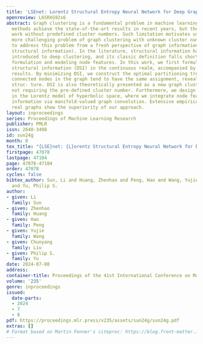 ```yaml
---
title: 'LSEnet: Lorentz Structural Entropy Neural Network for Deep Graph Clustering'
openreview: L6SRXG92s6
abstract: Graph clustering is a fundamental problem in machine learning. Deep learning
  methods achieve the state-of-the-art results in recent years, but they still cannot
  work without predefined cluster numbers. Such limitation motivates us to pose a
  more challenging problem of graph clustering with unknown cluster number. We propose
  to address this problem from a fresh perspective of graph information theory (i.e.,
  structural information). In the literature, structural information has not yet been
  introduced to deep clustering, and its classic definition falls short of discrete
  formulation and modeling node features. In this work, we first formulate a differentiable
  structural information (DSI) in the continuous realm, accompanied by several theoretical
  results. By minimizing DSI, we construct the optimal partitioning tree where densely
  connected nodes in the graph tend to have the same assignment, revealing the cluster
  struc- ture. DSI is also theoretically presented as a new graph clustering objective,
  not requiring the pre-defined cluster number. Furthermore, we design a neural LSEnet
  in the Lorentz model of hyperbolic space, where we integrate node features to structural
  information via manifold-valued graph convolution. Extensive empirical results on
  real graphs show the superiority of our approach.
layout: inproceedings
series: Proceedings of Machine Learning Research
publisher: PMLR
issn: 2640-3498
id: sun24g
month: 0
tex_title: "{LSE}net: {L}orentz Structural Entropy Neural Network for Deep Graph Clustering"
firstpage: 47078
lastpage: 47104
page: 47078-47104
order: 47078
cycles: false
bibtex_author: Sun, Li and Huang, Zhenhao and Peng, Hao and Wang, Yujie and Liu, Chunyang
  and Yu, Philip S.
author:
- given: Li
  family: Sun
- given: Zhenhao
  family: Huang
- given: Hao
  family: Peng
- given: Yujie
  family: Wang
- given: Chunyang
  family: Liu
- given: Philip S.
  family: Yu
date: 2024-07-08
address:
container-title: Proceedings of the 41st International Conference on Machine Learning
volume: '235'
genre: inproceedings
issued:
  date-parts:
  - 2024
  - 7
  - 8
pdf: https://proceedings.mlr.press/v235/assets/sun24g/sun24g.pdf
extras: []
# Format based on Martin Fenner's citeproc: https://blog.front-matter.io/posts/citeproc-yaml-for-bibliographies/
---
```

